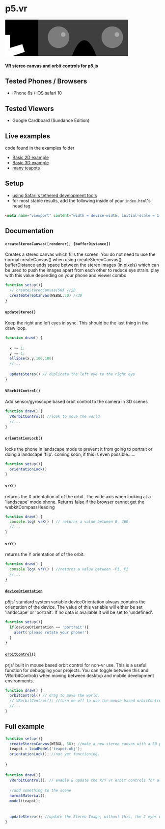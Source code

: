 # p5.vr
![p5.vr](p5.vr.png)
#### VR stereo canvas and orbit controls for p5.js

## Tested Phones / Browsers
+ iPhone 6s / iOS safari 10

## Tested Viewers
+ Google Cardboard (Sundance Edition)

## Live examples
code found in the examples folder
+ [Basic 2D example](https://bmoren.github.io/p5.vr/examples/basic2D/)
+ [Basic 3D example](https://bmoren.github.io/p5.vr/examples/basic3D/)
+ [many teapots](https://bmoren.github.io/p5.vr/examples/teapot_city/)

## Setup
+ [using Safari's tethered development tools](http://appletoolbox.com/2014/05/use-web-inspector-debug-mobile-safari/)
+ for most stable results, add the following inside of your `index.html`'s head tag
```html
<meta name="viewport" content="width = device-width, initial-scale = 1.0, minimum-scale = 1, maximum-scale = 1, user-scalable = no" />
```

## Documentation

#### `createStereoCanvas([renderer], [bufferDistance])`
Creates a stereo canvas which fills the screen. You do not need to use the normal createCanvas() when using createStereoCanvas().  
bufferDistance adds space between the stereo images (in pixels) which can be used to push the images apart from each other to reduce eye strain. play with this value depending on your phone and viewer combo
```javascript
function setup(){
  // createStereoCanvas(50) //2D
  createStereoCanvas(WEBGL,50) //3D
}
```

#### `updateStereo()`
Keep the right and left eyes in sync. This should be the last thing in the draw loop.
```javascript
function draw() {

  x += 1;
  y += 1;
  ellipse(x,y,100,100)
  //...

  updateStereo() // duplicate the left eye to the right eye
}
```

#### `VRorbitControl()`
Add sensor/gyroscope based orbit control to the camera in 3D scenes
```javascript
function draw() {
  VRorbitControl() //look to move the world
  //...
}
```

#### `orientationLock()`
locks the phone in landscape mode to prevent it from going to portrait or doing a landscape 'flip'. coming soon, if this is even possible......
```javascript
function setup(){
  orientationLock()
}
```

#### `vrX()`
returns the X orientation of of the orbit. The wide axis when looking at a 'landscape' mode phone. Returns false if the browser cannot get the webkitCompassHeading
```javascript
function draw() {
  console.log( vrX() ) // returns a value between 0, 360
  //...
}
```

#### `vrY()`
returns the Y orientation of of the orbit.
```javascript
function draw() {
  console.log( vrY() ) //returns a value between -PI, PI
  //...
}
```

#### [`deviceOrientation`](http://p5js.org/reference/#/p5/deviceOrientation)
p5js' standard system variable deviceOrientation always contains the orientation of the device. The value of this variable will either be set 'landscape' or 'portrait'. If no data is available it will be set to 'undefined'.
```javascript
function setup(){
  if(deviceOrientation == 'portrait'){
    alert('please rotate your phone!')
  }
}
```

#### [`orbitControl()`](http://p5js.org/examples/3d-orbit-control.html)
prjs' built in mouse based orbit control for non-vr use. This is a useful function for debugging your projects. You can toggle between this and VRorbitControl() when moving between desktop and mobile development environments.
```javascript
function draw() {
  orbitControl() // drag to move the world.
  // VRorbitControl(); //turn me off to use the mouse based orbitControl()
  //...
}
```

## Full example
```javascript
function setup(){
  createStereoCanvas(WEBGL, 50); //make a new stereo canvas with a 50 pixel buffer between each eye to reduce eyestrain.
  teapot = loadModel('teapot.obj');
  orientationLock(); //not yet functioning.

}

function draw(){
  VRorbitControl(); // enable & update the X/Y vr orbit controls for a 3D scene, this is not needed for a 2D scene.

  //add something to the scene
  normalMaterial();
  model(teapot);


  updateStereo(); //update the Stereo Image, without this, the 2 eyes will not be in sync.
}
```



